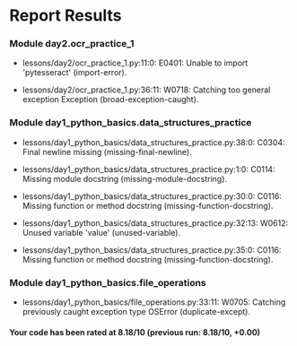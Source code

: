 # Report Results

### Module day2.ocr_practice_1

- lessons/day2/ocr_practice_1.py:11:0: E0401: Unable to import 'pytesseract' (import-error).

- lessons/day2/ocr_practice_1.py:36:11: W0718: Catching too general exception Exception (broad-exception-caught).

### Module day1_python_basics.data_structures_practice

- lessons/day1_python_basics/data_structures_practice.py:38:0: C0304: Final newline missing (missing-final-newline).

- lessons/day1_python_basics/data_structures_practice.py:1:0: C0114: Missing module docstring (missing-module-docstring).

- lessons/day1_python_basics/data_structures_practice.py:30:0: C0116: Missing function or method docstring (missing-function-docstring).

- lessons/day1_python_basics/data_structures_practice.py:32:13: W0612: Unused variable 'value' (unused-variable).

- lessons/day1_python_basics/data_structures_practice.py:35:0: C0116: Missing function or method docstring (missing-function-docstring).

### Module day1_python_basics.file_operations

- lessons/day1_python_basics/file_operations.py:33:11: W0705: Catching previously caught exception type OSError (duplicate-except).

#### Your code has been rated at 8.18/10 (previous run: 8.18/10, +0.00)
